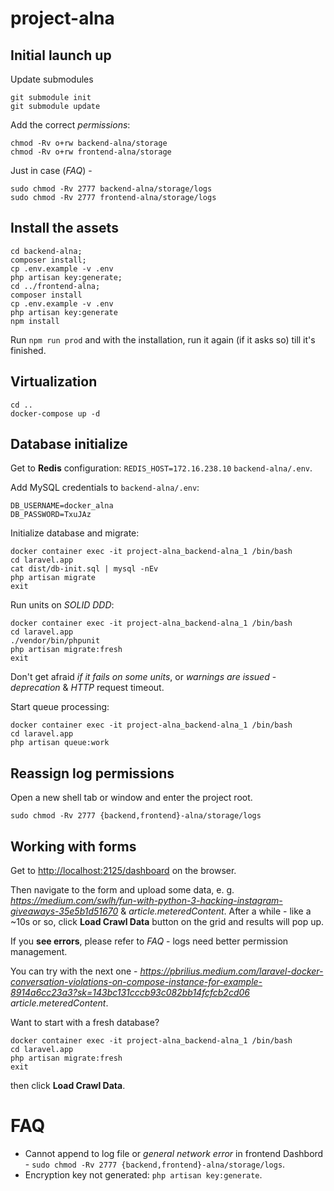 # project-alna

## Initial launch up

Update submodules
```
git submodule init
git submodule update
```

Add the correct *permissions*:

```
chmod -Rv o+rw backend-alna/storage
chmod -Rv o+rw frontend-alna/storage
```

Just in case (*FAQ*) - 
```
sudo chmod -Rv 2777 backend-alna/storage/logs
sudo chmod -Rv 2777 frontend-alna/storage/logs
```

## Install the assets
```
cd backend-alna;
composer install;
cp .env.example -v .env
php artisan key:generate;
cd ../frontend-alna;
composer install
cp .env.example -v .env
php artisan key:generate
npm install
```
Run `npm run prod` and with the installation, run it again (if it asks so) till it's finished.

## Virtualization

```
cd ..
docker-compose up -d
```

## Database initialize

Get to **Redis** configuration: `REDIS_HOST=172.16.238.10` `backend-alna/.env`. 

Add MySQL credentials to `backend-alna/.env`: 
```
DB_USERNAME=docker_alna
DB_PASSWORD=TxuJAz
```

Initialize database and migrate:
```
docker container exec -it project-alna_backend-alna_1 /bin/bash
cd laravel.app
cat dist/db-init.sql | mysql -nEv
php artisan migrate
exit
```

Run units on *SOLID DDD*:
```
docker container exec -it project-alna_backend-alna_1 /bin/bash
cd laravel.app
./vendor/bin/phpunit
php artisan migrate:fresh
exit
```

Don't get afraid *if it fails on some units*, or *warnings are issued* - *deprecation* & *HTTP* request timeout.

Start queue processing:
```
docker container exec -it project-alna_backend-alna_1 /bin/bash
cd laravel.app
php artisan queue:work
```

## Reassign log permissions

Open a new shell tab or window and enter the project root.

```
sudo chmod -Rv 2777 {backend,frontend}-alna/storage/logs
```

## Working with forms

Get to [http://localhost:2125/dashboard](Dashboard) on the browser.


Then navigate to the form and upload some data, e. g. *https://medium.com/swlh/fun-with-python-3-hacking-instagram-giveaways-35e5b1d51670*
& *article.meteredContent*. After a while - like a ~10s or so, click **Load Crawl Data** button on the grid and results will pop up.

If you **see errors**, please refer to *FAQ* - logs need better permission management.

You can try with the next one - *https://pbrilius.medium.com/laravel-docker-conversation-violations-on-compose-instance-for-example-8914a6cc23a3?sk=143bc131cccb93c082bb14fcfcb2cd06* *article.meteredContent*.

Want to start with a fresh database?

```shell
docker container exec -it project-alna_backend-alna_1 /bin/bash
cd laravel.app
php artisan migrate:fresh
exit
```

then click **Load Crawl Data**.

# FAQ

* Cannot append to log file or *general network error* in frontend Dashbord - `sudo chmod -Rv 2777 {backend,frontend}-alna/storage/logs`.
* Encryption key not generated: `php artisan key:generate`.
